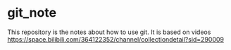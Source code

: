 # git_note
This repository is the notes about how to use git.
It is based on videos https://space.bilibili.com/364122352/channel/collectiondetail?sid=290009
